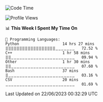 <!-- ![](https://github-readme-stats.vercel.app/api?username=wufeng15226&show_icons=true&count_private=true) -->
<!-- <div align="center"> <img src="https://stats.justsong.cn/api/leetcode?id=wufeng15226&cn=true"> </div>-->

<!--START_SECTION:waka-->
![Code Time](http://img.shields.io/badge/Code%20Time-300%20hrs%2047%20mins-blue)

![Profile Views](http://img.shields.io/badge/Profile%20Views-0-blue)

📊 **This Week I Spent My Time On** 

```text
💬 Programming Languages: 
Python                   14 hrs 27 mins      ⣿⣿⣿⣿⣿⣿⣿⣿⣿⣿⣿⣿⣿⣿⣿⣿⣿⣿⣀⣀⣀⣀⣀⣀⣀   72.52 % 
C++                      1 hr 58 mins        ⣿⣿⣀⣀⣀⣀⣀⣀⣀⣀⣀⣀⣀⣀⣀⣀⣀⣀⣀⣀⣀⣀⣀⣀⣀   09.94 % 
Other                    1 hr 30 mins        ⣿⣿⣀⣀⣀⣀⣀⣀⣀⣀⣀⣀⣀⣀⣀⣀⣀⣀⣀⣀⣀⣀⣀⣀⣀   07.60 % 
Bash                     37 mins             ⣿⣀⣀⣀⣀⣀⣀⣀⣀⣀⣀⣀⣀⣀⣀⣀⣀⣀⣀⣀⣀⣀⣀⣀⣀   03.16 % 
CSV                      20 mins             ⣀⣀⣀⣀⣀⣀⣀⣀⣀⣀⣀⣀⣀⣀⣀⣀⣀⣀⣀⣀⣀⣀⣀⣀⣀   01.69 % 
```


 Last Updated on 22/06/2023 00:32:29 UTC
<!--END_SECTION:waka-->
